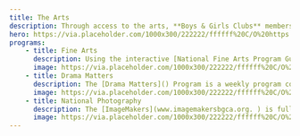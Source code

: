 ```yaml
---
title: The Arts
description: Through access to the arts, **Boys & Girls Clubs** members strengthen their problem solving and critical thinking skills while exercising their creativity.
hero: https://via.placeholder.com/1000x300/222222/ffffff%20C/O%20https://placeholder.com/
programs:
    - title: Fine Arts
      description: Using the interactive [National Fine Arts Program Guide](), staff can guide youth through the various art projects with step-by- step instructions and instructional videos. A panel of distinguished judges selects works for inclusion in the National Fine Arts Exhibit, which is displayed throughout the ensuing year at BGCA events, including the annual National Conference.
      image: https://via.placeholder.com/1000x300/222222/ffffff%20C/O%20https://placeholder.com/
    - title: Drama Matters
      description: The [Drama Matters]() Program is a weekly program consisting of 60 minute sessions segmented for beginner, intermediate and advanced members. Each session can be adapted to fit the age of participants as well. Sessions consist of a short warm-up; a main activity of games, script work or performance; and a 10-minute cool-down. The Lessons in Stagecraft Program Guide includes many different ways for members to express themselves creatively, from costumes to set design to directing.
      image: https://via.placeholder.com/1000x300/222222/ffffff%20C/O%20https://placeholder.com/
    - title: National Photography
      description: The [ImageMakers](www.imagemakersbgca.org. ) is full of fun, creative activity ideas for three skill levels, contains a brief, user-friendly guide for advisers and details information about the annual photography contest that provides local, regional and national recognition. Club members’ photographs selected at the contest’s national level are exhibited at BGCA’s National Conference and other events. Each winning artist’s work is featured in a virtual gallery on the ImageMakers Web site.
      image: https://via.placeholder.com/1000x300/222222/ffffff%20C/O%20https://placeholder.com/
---
```

